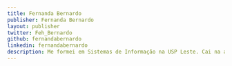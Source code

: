 ```yaml
---
title: Fernanda Bernardo
publisher: Fernanda Bernardo
layout: publisher
twitter: Feh_Bernardo
github: fernandabernardo
linkedin: fernandabernardo
description: Me formei em Sistemas de Informação na USP Leste. Cai na área de tecnologia meio que por sorte e acabei me apaixonando. Gosto tanto de back-end quanto de front-end e também de assuntos relacionados a UX. Adoro palestrar e estudar assuntos novos. Gosto de assuntos relacionados à saúde, sou diabética e tenho um blog relacionado ao assunto. Apesar disso, adoro doces.
---
```


